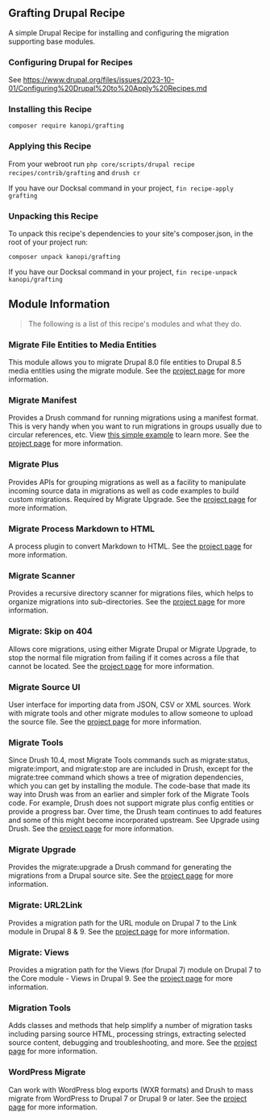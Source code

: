 ## Grafting Drupal Recipe

A simple Drupal Recipe for installing and configuring the migration supporting base modules.

### Configuring Drupal for Recipes

See https://www.drupal.org/files/issues/2023-10-01/Configuring%20Drupal%20to%20Apply%20Recipes.md

### Installing this Recipe

`composer require kanopi/grafting`

### Applying this Recipe

From your webroot run `php core/scripts/drupal recipe recipes/contrib/grafting` and `drush cr`

If you have our Docksal command in your project, `fin recipe-apply grafting`

### Unpacking this Recipe

To unpack this recipe's dependencies to your site's composer.json, in the root of your project run:

`composer unpack kanopi/grafting`

If you have our Docksal command in your project, `fin recipe-unpack kanopi/grafting`

## Module Information

> The following is a list of this recipe's modules and what they do.

### Migrate File Entities to Media Entities

This module allows you to migrate Drupal 8.0 file entities to Drupal 8.5 media entities using the migrate module. See the [project page](https://www.drupal.org/project/migrate_file_to_media) for more information.

### Migrate Manifest

Provides a Drush command for running migrations using a manifest format. This is very handy when you want to run migrations in groups usually due to circular references, etc. View [this simple example](https://www.drupal.org/node/2350651#s-running-specific-migrations-using-migrate-manifest) to learn more. See the [project page](https://www.drupal.org/project/migrate_manifest) for more information.

### Migrate Plus

Provides APIs for grouping migrations as well as a facility to manipulate incoming source data in migrations as well as code examples to build custom migrations. Required by Migrate Upgrade. See the [project page](https://www.drupal.org/project/migrate_plus) for more information.

### Migrate Process Markdown to HTML

A process plugin to convert Markdown to HTML. See the [project page](https://www.drupal.org/project/migrate_process_markdown_to_html) for more information.

### Migrate Scanner

Provides a recursive directory scanner for migrations files, which helps to organize migrations into sub-directories. See the [project page](https://www.drupal.org/project/migrate_scanner) for more information.

### Migrate: Skip on 404

Allows core migrations, using either Migrate Drupal or Migrate Upgrade, to stop the normal file migration from failing if it comes across a file that cannot be located. See the [project page](https://www.drupal.org/project/migrate_skip_on_404) for more information.

### Migrate Source UI

User interface for importing data from JSON, CSV or XML sources. Work with migrate tools and other migrate modules to allow someone to upload the source file. See the [project page](https://www.drupal.org/project/migrate_source_ui) for more information.

### Migrate Tools

Since Drush 10.4, most Migrate Tools commands such as migrate:status, migrate:import, and migrate:stop are are included in Drush, except for the migrate:tree command which shows a tree of migration dependencies, which you can get by installing the module. The code-base that made its way into Drush was from an earlier and simpler fork of the Migrate Tools code. For example, Drush does not support migrate plus config entities or provide a progress bar. Over time, the Drush team continues to add features and some of this might become incorporated upstream.
See Upgrade using Drush. See the [project page](https://www.drupal.org/project/migrate_tools) for more information.

### Migrate Upgrade

Provides the migrate:upgrade a Drush command for generating the migrations from a Drupal source site. See the [project page](https://www.drupal.org/project/migrate_upgrade) for more information.

### Migrate: URL2Link

Provides a migration path for the URL module on Drupal 7 to the Link module in Drupal 8 & 9. See the [project page](https://www.drupal.org/project/migrate_url2link) for more information.

### Migrate: Views

Provides a migration path for the Views (for Drupal 7) module on Drupal 7 to the Core module - Views in Drupal 9. See the [project page](https://www.drupal.org/project/views_migration) for more information.

### Migration Tools

Adds classes and methods that help simplify a number of migration tasks including parsing source HTML, processing strings, extracting selected source content, debugging and troubleshooting, and more. See the [project page](https://www.drupal.org/project/migration_tools) for more information.

### WordPress Migrate

Can work with WordPress blog exports (WXR formats) and Drush to mass migrate from WordPress to Drupal 7 or Drupal 9 or later. See the [project page](https://www.drupal.org/project/wordpress_migrate) for more information.
